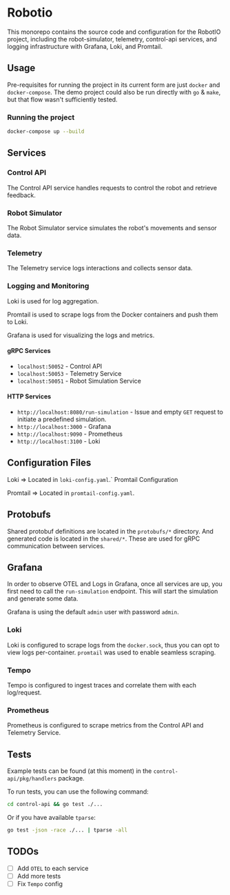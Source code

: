 # Robotio

This monorepo contains the source code and configuration for the RobotIO project, including the robot-simulator,
telemetry, control-api services, and logging infrastructure with Grafana, Loki, and Promtail.

## Usage

Pre-requisites for running the project in its current form are just `docker` and `docker-compose`.
The demo project could also be run directly with `go` & `make`, but that flow wasn't sufficiently tested.

### Running the project

```bash
docker-compose up --build
```

## Services

### Control API

The Control API service handles requests to control the robot and retrieve feedback.

### Robot Simulator

The Robot Simulator service simulates the robot's movements and sensor data.

### Telemetry

The Telemetry service logs interactions and collects sensor data.

### Logging and Monitoring

Loki is used for log aggregation.

Promtail is used to scrape logs from the Docker containers and push them to Loki.

Grafana is used for visualizing the logs and metrics.

#### gRPC Services

- `localhost:50052` - Control API
- `localhost:50053` - Telemetry Service
- `localhost:50051` - Robot Simulation Service

#### HTTP Services

- `http://localhost:8080/run-simulation` - Issue and empty `GET` request to initiate a predefined simulation.
- `http://localhost:3000` - Grafana
- `http://localhost:9090` - Prometheus
- `http://localhost:3100` - Loki

## Configuration Files

Loki => Located in `loki-config.yaml`.`
Promtail Configuration

Promtail => Located in `promtail-config.yaml`.

## Protobufs

Shared protobuf definitions are located in the `protobufs/*` directory. And generated code is located in the `shared/*`.
These are used for gRPC communication between services.

## Grafana

In order to observe OTEL and Logs in Grafana, once all services are up, you first need to call the `run-simulation`
endpoint. This will start the simulation and generate some data.

Grafana is using the default `admin` user with password `admin`.

### Loki

Loki is configured to scrape logs from the `docker.sock`, thus you can opt to view logs per-container.
`promtail` was used to enable seamless scraping.

### Tempo

Tempo is configured to ingest traces and correlate them with each log/request.

### Prometheus

Prometheus is configured to scrape metrics from the Control API and Telemetry Service.

## Tests

Example tests can be found (at this moment) in the `control-api/pkg/handlers` package.

To run tests, you can use the following command:

```bash
cd control-api && go test ./...
```

Or if you have available `tparse`:

```bash
go test -json -race ./... | tparse -all
```

## TODOs

- [ ] Add `OTEL` to each service
- [ ] Add more tests
- [ ] Fix `Tempo` config
